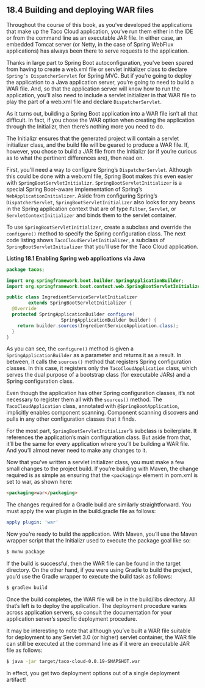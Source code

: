 ## 18.4 Building and deploying WAR files

Throughout the course of this book, as you’ve developed the applications that make up the Taco Cloud application, you’ve run them either in the IDE or from the command line as an executable JAR file. In either case, an embedded Tomcat server (or Netty, in the case of Spring WebFlux applications) has always been there to serve requests to the application.

Thanks in large part to Spring Boot autoconfiguration, you’ve been spared from having to create a web.xml file or servlet initializer class to declare `Spring’s DispatcherServlet` for Spring MVC. But if you’re going to deploy the application to a Java application server, you’re going to need to build a WAR file. And, so that the application server will know how to run the application, you’ll also need to include a servlet initializer in that WAR file to play the part of a web.xml file and declare `DispatcherServlet`.

As it turns out, building a Spring Boot application into a WAR file isn’t all that difficult. In fact, if you chose the WAR option when creating the application through the Initializr, then there’s nothing more you need to do.

The Initializr ensures that the generated project will contain a servlet initializer class, and the build file will be geared to produce a WAR file. If, however, you chose to build a JAR file from the Initializr (or if you’re curious as to what the pertinent differences are), then read on.

First, you’ll need a way to configure Spring’s `DispatcherServlet`. Although this could be done with a web.xml file, Spring Boot makes this even easier with `SpringBootServletInitializr`. `SpringBootServletInitializer` is a special Spring Boot–aware implementation of Spring’s `WebApplicationInitializer`. Aside from configuring Spring’s `DispatcherServlet`, `SpringBootServletInitializer` also looks for any beans in the Spring application context that are of type `Filter`, `Servlet`, or `ServletContextInitializer` and binds them to the servlet container.

To use `SpringBootServletInitializer`, create a subclass and override the `configure()` method to specify the Spring configuration class. The next code listing shows `TacoCloudServletInitializer`, a subclass of `SpringBootServletInitializer` that you’ll use for the Taco Cloud application.

**Listing 18.1 Enabling Spring web applications via Java**
```java
package tacos;

import org.springframework.boot.builder.SpringApplicationBuilder;
import org.springframework.boot.context.web.SpringBootServletInitializer;

public class IngredientServiceServletInitializer
        extends SpringBootServletInitializer {
  @Override
  protected SpringApplicationBuilder configure(
                    SpringApplicationBuilder builder) {
    return builder.sources(IngredientServiceApplication.class);
  }
}
```

As you can see, the `configure()` method is given a `SpringApplicationBuilder` as a parameter and returns it as a result. In between, it calls the `sources()` method that registers Spring configuration classes. In this case, it registers only the `TacoCloudApplication` class, which serves the dual purpose of a bootstrap class (for executable JARs) and a Spring configuration class.

Even though the application has other Spring configuration classes, it’s not necessary to register them all with the `sources()` method. The `TacoCloudApplication` class, annotated with `@SpringBootApplication`, implicitly enables component scanning. Component scanning discovers and pulls in any other configuration classes that it finds.

For the most part, `SpringBootServletInitializer`’s subclass is boilerplate. It references the application’s main configuration class. But aside from that, it’ll be the same for every application where you’ll be building a WAR file. And you’ll almost never need to make any changes to it.

Now that you’ve written a servlet initializer class, you must make a few small changes to the project build. If you’re building with Maven, the change required is as simple as ensuring that the `<packaging>` element in pom.xml is set to war, as shown here:

```html
<packaging>war</packaging>
```

The changes required for a Gradle build are similarly straightforward. You must apply the war plugin in the build.gradle file as follows:

```yaml
apply plugin: 'war'
```

Now you’re ready to build the application. With Maven, you’ll use the Maven wrapper script that the Initializr used to execute the package goal like so:

```bash
$ mvnw package
```

If the build is successful, then the WAR file can be found in the target directory. On the other hand, if you were using Gradle to build the project, you’d use the Gradle wrapper to execute the build task as follows:

```bash
$ gradlew build
```

Once the build completes, the WAR file will be in the build/libs directory. All that’s left is to deploy the application. The deployment procedure varies across application servers, so consult the documentation for your application server’s specific deployment procedure.

It may be interesting to note that although you’ve built a WAR file suitable for deployment to any Servlet 3.0 (or higher) servlet container, the WAR file can still be executed at the command line as if it were an executable JAR file as follows:

```bash
$ java -jar target/taco-cloud-0.0.19-SNAPSHOT.war
```

In effect, you get two deployment options out of a single deployment artifact!


